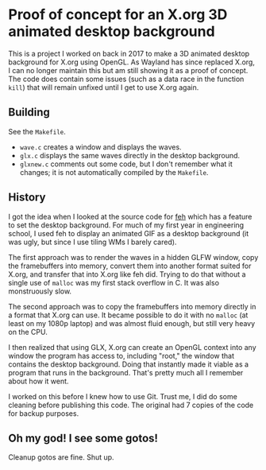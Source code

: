 # Proof of concept for an X.org 3D animated desktop background
This is a project I worked on back in 2017 to make a 3D animated desktop
background for X.org using OpenGL. As Wayland has since replaced X.org, I can
no longer maintain this but am still showing it as a proof of concept. The code
does contain some issues (such as a data race in the function `kill`) that will
remain unfixed until I get to use X.org again.

## Building
See the `Makefile`.

* `wave.c` creates a window and displays the waves.
* `glx.c` displays the same waves directly in the desktop background.
* `glxnew.c` comments out some code, but I don't remember what it changes; it
  is not automatically compiled by the `Makefile`.

## History
I got the idea when I looked at the source code for
[feh](https://feh.finalrewind.org/) which has a feature to set the desktop
background. For much of my first year in engineering school, I used feh to
display an animated GIF as a desktop background (it was ugly, but since I use
tiling WMs I barely cared).

The first approach was to render the waves in a hidden GLFW window, copy the
framebuffers into memory, convert them into another format suited for X.org,
and transfer that into X.org like feh did. Trying to do that without a single
use of `malloc` was my first stack overflow in C. It was also monstruously
slow.

The second approach was to copy the framebuffers into memory directly in a
format that X.org can use. It became possible to do it with no `malloc` (at
least on my 1080p laptop) and was almost fluid enough, but still very heavy on
the CPU.

I then realized that using GLX, X.org can create an OpenGL context into any
window the program has access to, including "root," the window that contains
the desktop background. Doing that instantly made it viable as a program that
runs in the background. That's pretty much all I remember about how it went.

I worked on this before I knew how to use Git. Trust me, I did do some cleaning
before publishing this code. The original had 7 copies of the code for backup
purposes.

## Oh my god! I see some gotos!
Cleanup gotos are fine. Shut up.
